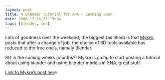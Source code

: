 ```yaml
---
layout: post
title: A Blender tutorial for XNA - Comming Soon
date: 2006-12-16 23:13:04
tags: [blender, xna]
---
```


Lots of goodness over the weekend, the biggest (as titled) is that [Mykre](http://www.virtualrealm.com.au/blogs/mykre/default), posts that after a change of job, the choice of 3D tools available has reduced to the free one’s, namely Blender.

SO in the coming weeks (months?) Mykre is going to start posting a tutorial about using blander and using blender models in XNA, great stuff.

[Link to Mykre’s post her](http://www.virtualrealm.com.au/blogs/mykre/archive/2006/12/17/Using-Blender-with-XNA)e

